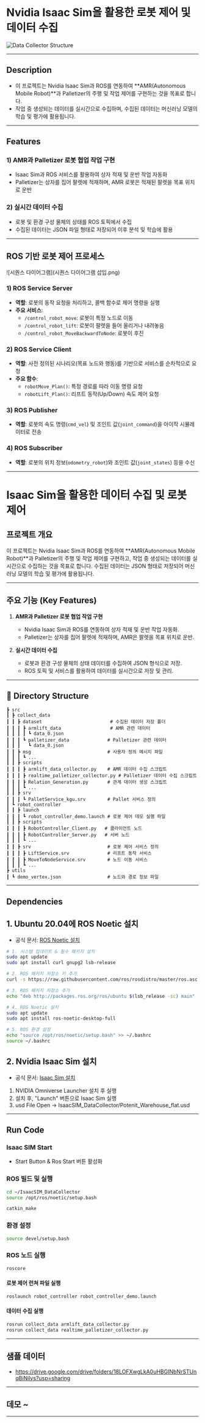# Nvidia Isaac Sim을 활용한 로봇 제어 및 데이터 수집

![Data Collector Structure](assets/DataCollector.png)

---

## Description
- 이 프로젝트는 Nvidia Isaac Sim과 ROS를 연동하여 **AMR(Autonomous Mobile Robot)**과 Palletizer의 주행 및 작업 제어를 구현하는 것을 목표로 합니다.
- 작업 중 생성되는 데이터를 실시간으로 수집하며, 수집된 데이터는 머신러닝 모델의 학습 및 평가에 활용됩니다.

---

## Features

### 1) AMR과 Palletizer 로봇 협업 작업 구현
- Isaac Sim과 ROS 서비스를 활용하여 상자 적재 및 운반 작업 자동화
- Palletizer는 상자를 집어 팔렛에 적재하며, AMR 로봇은 적재된 팔렛을 목표 위치로 운반

### 2) 실시간 데이터 수집
- 로봇 및 환경 구성 물체의 상태를 ROS 토픽에서 수집
- 수집된 데이터는 JSON 파일 형태로 저장되어 이후 분석 및 학습에 활용

---

## ROS 기반 로봇 제어 프로세스

![시퀀스 다이어그램](시퀀스 다이어그램 삽입.png)

### 1) ROS Service Server
- **역할**: 로봇의 동작 요청을 처리하고, 콜백 함수로 제어 명령을 실행
- **주요 서비스**:
  - `/control_robot_move`: 로봇이 특정 노드로 이동
  - `/control_robot_lift`: 로봇이 팔렛을 들어 올리거나 내려놓음
  - `/control_robot_MoveBackwardToNode`: 로봇이 후진

### 2) ROS Service Client
- **역할**: 사전 정의된 시나리오(목표 노드와 행동)를 기반으로 서비스를 순차적으로 요청
- **주요 함수**:
  - `robotMove_Plan()`: 특정 경로를 따라 이동 명령 요청
  - `robotLift_Plan()`: 리프트 동작(Up/Down) 속도 제어 요청

### 3) ROS Publisher
- **역할**: 로봇의 속도 명령(`cmd_vel`) 및 조인트 값(`joint_command`)을 아이작 시뮬레이터로 전송

### 4) ROS Subscriber
- **역할**: 로봇의 위치 정보(`odometry_robot`)와 조인트 값(`joint_states`) 등을 수신

---

# Isaac Sim을 활용한 데이터 수집 및 로봇 제어

## **프로젝트 개요**

이 프로젝트는 Nvidia Isaac Sim과 ROS를 연동하여 **AMR(Autonomous Mobile Robot)**과 Palletizer의 주행 및 작업 제어를 구현하고, 작업 중 생성되는 데이터를 실시간으로 수집하는 것을 목표로 합니다. 수집된 데이터는 JSON 형태로 저장되어 머신러닝 모델의 학습 및 평가에 활용됩니다.

---

## **주요 기능 (Key Features)**

1. **AMR과 Palletizer 로봇 협업 작업 구현**
   - Nvidia Isaac Sim과 ROS를 연동하여 상자 적재 및 운반 작업 자동화.
   - Palletizer는 상자를 집어 팔렛에 적재하며, AMR은 팔렛을 목표 위치로 운반.

2. **실시간 데이터 수집**
   - 로봇과 환경 구성 물체의 상태 데이터를 수집하여 JSON 형식으로 저장.
   - ROS 토픽 및 서비스를 활용하여 데이터를 실시간으로 저장 및 관리.

---

## 📂 Directory Structure

    
    ┣ src
    ┃ ┣ collect_data                       
    ┃ ┃ ┣ dataset                         # 수집된 데이터 저장 폴더
    ┃ ┃ ┃ ┣ armlift_data                  # AMR 관련 데이터
    ┃ ┃ ┃ ┃ ┗ data_0.json                 
    ┃ ┃ ┃ ┗ palletizer_data              # Palletizer 관련 데이터
    ┃ ┃ ┃   ┗ data_0.json                 
    ┃ ┃ ┣ msg                            # 사용자 정의 메시지 파일
    ┃ ┃ ┃ ┗ ...                           
    ┃ ┃ ┣ scripts                         
    ┃ ┃ ┃ ┣ armlift_data_collector.py    # AMR 데이터 수집 스크립트
    ┃ ┃ ┃ ┣ realtime_palletizer_collector.py # Palletizer 데이터 수집 스크립트
    ┃ ┃ ┃ ┣ Relation_Generation.py       # 관계 데이터 생성 스크립트
    ┃ ┃ ┃ ┗ ...                           
    ┃ ┃ ┣ srv                             
    ┃ ┃ ┃ ┗ PalletService_kgu.srv        # Pallet 서비스 정의                   
    ┃ ┗ robot_controller                  
    ┃ ┃ ┣ launch                         
    ┃ ┃ ┃ ┗ robot_controller_demo.launch # 로봇 제어 데모 실행 파일
    ┃ ┃ ┣ scripts                         
    ┃ ┃ ┃ ┣ RobotController_Client.py   # 클라이언트 노드
    ┃ ┃ ┃ ┣ RobotController_Server.py   # 서버 노드
    ┃ ┃ ┃ ┗ ...                          
    ┃ ┃ ┣ srv                            # 로봇 제어 서비스 정의
    ┃ ┃ ┃ ┣ LiftService.srv              # 리프트 동작 서비스
    ┃ ┃ ┃ ┣ MoveToNodeService.srv        # 노드 이동 서비스
    ┃ ┃ ┃ ┗ ...                          
    ┣ utils                               
    ┃ ┗ demo_vertex.json                 # 노드와 경로 정보 파일


---

## Dependencies

## **1. Ubuntu 20.04에 ROS Noetic 설치**

- 공식 문서: [ROS Noetic 설치](https://wiki.ros.org/noetic/Installation/Ubuntu)

```bash
# 1. 시스템 업데이트 & 필수 패키지 설치
sudo apt update
sudo apt install curl gnupg2 lsb-release

# 2. ROS 패키지 저장소 키 추가
curl -s https://raw.githubusercontent.com/ros/rosdistro/master/ros.asc | sudo apt-key add -

# 3. ROS 패키지 저장소 추가
echo "deb http://packages.ros.org/ros/ubuntu $(lsb_release -sc) main" | sudo tee /etc/apt/sources.list.d/ros-latest.list

# 4. ROS Noetic 설치
sudo apt update
sudo apt install ros-noetic-desktop-full

# 5. ROS 환경 설정
echo "source /opt/ros/noetic/setup.bash" >> ~/.bashrc
source ~/.bashrc
```

## **2. Nvidia Isaac Sim 설치**

- 공식 문서: [Isaac Sim 설치](https://docs.omniverse.nvidia.com/isaacsim/latest/index.html)

1. NVIDIA Omniverse Launcher 설치 후 실행
2. 설치 후, "Launch" 버튼으로 Isaac Sim 실행
3. usd File Open -> IsaacSIM_DataCollector/Potenit_Warehouse_flat.usd 
---

## Run Code

### Isaac SIM Start
- Start Button & Ros Start 버튼 활성화

### **ROS 빌드 및 실행**

```bash
cd ~/IsaacSIM_DataCollector
source /opt/ros/noetic/setup.bash
```
```bash
catkin_make
```

### **환경 설정**
```bash
source devel/setup.bash
```

### **ROS 노드 실행**
```bash
roscore
```
#### **로봇 제어 런쳐 파일 실행**
```bash
roslaunch robot_controller robot_controller_demo.launch
```

#### **데이터 수집 실행**
```bash
rosrun collect_data armlift_data_collector.py
rosrun collect_data realtime_palletizer_collector.py
```
---

## 샘플 데이터
- https://drive.google.com/drive/folders/18LOFXwgLkA0uHBGINbNrSTUnqBiNilys?usp=sharing

---

## 데모 ~

---